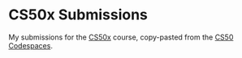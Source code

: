 # CS50x Submissions
My submissions for the [CS50x](https://cs50.harvard.edu/x/2024/) course, copy-pasted from the [CS50 Codespaces](https://cs50.dev/).